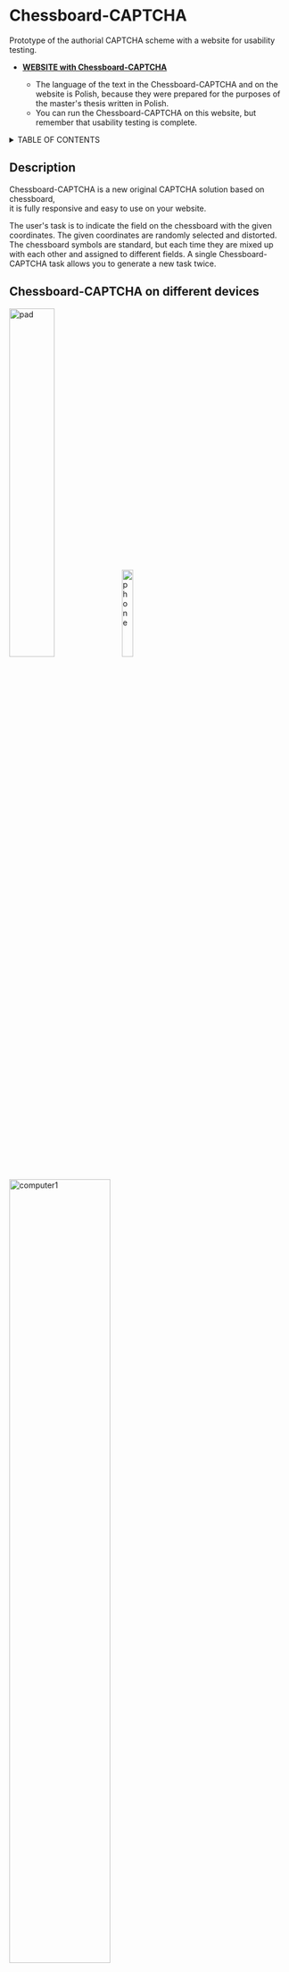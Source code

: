 # Chessboard-CAPTCHA
Prototype of the authorial CAPTCHA scheme with a website for usability testing.

* [**WEBSITE with Chessboard-CAPTCHA**](https://mkuchno.github.io/Chessboard-CAPTCHA/)

  * The language of the text in the Chessboard-CAPTCHA and on the website is Polish, because they were prepared for the purposes of the master's thesis written in Polish.
  * You can run the Chessboard-CAPTCHA on this website, but remember that usability testing is complete.

<details>
  <summary>TABLE OF CONTENTS</summary>
  <ul>
    <li><a href="#description">Description</a></li>
    <li><a href="#chessboard-captcha-on-different-devices">Chessboard-CAPTCHA on different devices</a></li>
    <li><a href="#how-to-add-chessboard-captcha-to-your-website">How to add Chessboard-CAPTCHA to your website</a></li>
    <li><a href="#languages">Languages</a></li>
    <li><a href="#license">License</a></li>
  </ul>
</details>

## Description
Chessboard-CAPTCHA is a new original CAPTCHA solution based on chessboard,</br> it is fully responsive and easy to use on your website.

The user's task is to indicate the field on the chessboard with the given coordinates. The given coordinates are randomly selected and distorted. The chessboard symbols are standard, but each time they are mixed up with each other and assigned to different fields. A single Chessboard-CAPTCHA task allows you to generate a new task twice.

## Chessboard-CAPTCHA on different devices
<img src="https://user-images.githubusercontent.com/62030541/140007376-480ae4e9-08b7-4daa-94f4-e94ad8ee3392.png" alt="pad" width="40%" height="40%"><img src="https://user-images.githubusercontent.com/62030541/140007571-aeaebe8b-9820-438c-8667-093234ddfb49.png" alt="phone" width="20%" height="20%">
<img src="https://user-images.githubusercontent.com/62030541/140007576-4d6aee39-b0df-40f2-afeb-cedf3198e8ef.png" alt="computer1" width="60%" height="60%">
<img src="https://user-images.githubusercontent.com/62030541/140007578-86fb21b5-4364-45e5-ae8f-e311060c534f.png" alt="computer2" width="60%" height="60%">

## How to add Chessboard-CAPTCHA to your website
1. [Download](https://downgit.github.io/#/home?url=https://github.com/mkuchno/Chessboard-CAPTCHA/tree/main/captcha) the necessary captcha folder with the required files.
2. Extract and place the downloaded captcha folder in the folder with the HTML file where you want to add the Chessboard-CAPTCHA.
3. In this HTML file, add links to external CSS and JavaScript files from captcha folder, and also add a link to Font Awesome 4 because Chessboard-CAPTCHA use it.

    `<head>`

    ```html
    <script src="captcha/captcha.js"></script>
    <link rel="stylesheet" type="text/css" href="captcha/captcha.css">
    <link rel="stylesheet" href="https://cdnjs.cloudflare.com/ajax/libs/font-awesome/4.7.0/css/font-awesome.min.css">
    ```
    
    `</head>`
    
4. Now you can create HTML `<button>` tag with "captcha-release" class.
   This button opens the Chessboard-CAPTCHA and then takes the class "captcha-true" or "captcha-false" depending on the result of the challenge.

    `<body>`

    ```html
    <button class="captcha-release">CAPTCHA</button>
    ```
    
    `</body>`

5. Important notes:

    :bulb: To exclude errors related to the display of the Chessboard-CAPTCHA, make sure that the `<body>` tag does not have any changes to the appearance, it is best to wrap the page content in a container with the appropriate class or identifier and assign `<body>` tag styles to it.

    ```html
    <body> <!-- zero CSS rules -->
      <div id="page"> <!-- all CSS rules from the <body> tag are here -->
        <button class="captcha-release">CAPTCHA</button>
      </div>
    </body>
    ```

    :bulb: It is up to you how you use the added class ("captcha-true" or "captcha-false") to the button that triggers the Chessboard-CAPTCHA and when you deactivate that button.
    
    For example, on a page in this repository, the buttons that launched Chessboard-CAPTCHA are deactivated after one execution, and the number of correct answers is counted based on the number of occurrences of the "captcha-true" class.
      
      * [index.html](https://github.com/mkuchno/Chessboard-CAPTCHA/blob/main/index.html)
      * [index.js](https://github.com/mkuchno/Chessboard-CAPTCHA/blob/main/index.js)
      
6. Now you just only need to translate the text in the Chessboard-CAPTCHA from Polish to your language.

## Languages
* HTML5
* CSS3
* JavaScript (ES5/ES6)

## License
This project is licensed under the MIT License.